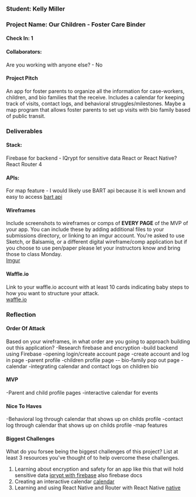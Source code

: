 ### Student: Kelly Miller

### Project Name:  Our Children - Foster Care Binder

#### Check In: 1  

#### Collaborators:  
Are you working with anyone else? - No

#### Project Pitch  
An app for foster parents to organize all the information for case-workers, children, and bio families
that the receive.
Includes a calendar for keeping track of visits, contact logs, and behavioral struggles/milestones.
Maybe a map program that allows foster parents to set up visits with bio family based of public transit.
### Deliverables  

#### Stack:
Firebase for backend - IQrypt for sensitive data
React or React Native?
React Router 4


#### APIs:  
For map feature - I would likely use BART api because it is well known and easy to access
[bart api](http://api.bart.gov/api/sched.aspx?cmd=arrive&orig=ASHB&dest=CIVC&date=now&key=MW9S-E7SL-26DU-VV8V&b=2&a=2&l=1)

#### Wireframes  
Include screenshots to wireframes or comps of **EVERY PAGE** of the MVP of your app. You can include these by adding additional files to your submissions directory, or linking to an imgur account. You're asked to use Sketch, or Balsamiq, or a different digital wireframe/comp application but if you choose to use pen/paper please let your instructors know and bring those to class Monday.  
[Imgur](http://i.imgur.com/Fq5KCEo.png)

#### Waffle.io
Link to your waffle.io account with at least 10 cards indicating baby steps to how you want to structure your attack.  
[waffle.io](https://waffle.io/kellymiller6/our-children)

### Reflection  

#### Order Of Attack  
Based on your wireframes, in what order are you going to approach building out this application?
-Research firebase and encryption
-build backend using Firebase
-opening login/create account page
-create account and log in page
-parent profile
-children profile page -- bio-family pop out page
-calendar
-integrating calendar and contact logs on children bio

#### MVP
-Parent and child profile pages
-interactive calendar for events

#### Nice To Haves   
-Behavioral log through calendar that shows up on childs profile
-contact log through calendar that shows up on childs profile
-map features

#### Biggest Challenges  
What do you forsee being the biggest challenges of this project? List at least 3 resources you've thought of to help overcome these challenges.
1. Learning about encryption and safety for an app like this that will hold sensitive data
[iqrypt with firebase](http://iqrypt.com/blog/2016/05/13/searchable-encryption-applied-to-firebase-database/)
also firebase docs
2. Creating an interactive calendar
[calendar](https://code.tutsplus.com/tutorials/common-react-native-app-layouts-calendar-page--cms-27641)
3. Learning and using React Native and Router with React Native
[native](https://facebook.github.io/react-native/)
